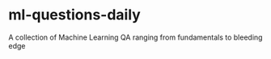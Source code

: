 # ml-questions-daily
A collection of Machine Learning QA ranging from fundamentals to bleeding edge
